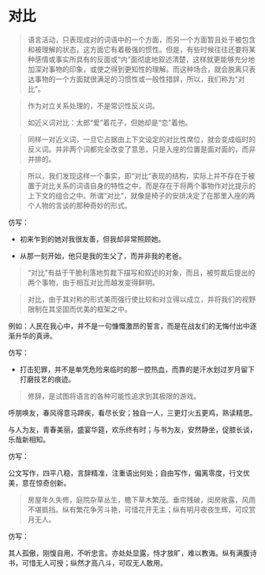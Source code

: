 # 对比

>语言活动，只表现成对的词语中的一个方面，而另一个方面暂且处于被包含和被理解的状态，这方面它有着极强的惯性。但是，有些时候往往还要将某种感情或事实所具有的反面或“内”面彻底地叙述清楚，这样就更能够充分地加深对事物的印象，或使之得到更知性的理解。而这种场合，就会脱离只表达事物的一个方面就很满足的习惯性或一般性措辞，所以，我们称为“对比”。

>作为对立关系处理的，不是常识性反义词。
>
>如近义词对比：太郎“爱”着花子，但她却是“恋”着他。

>同样一对近义词，一旦它占据由上下文设定的对比性席位，就会变成临时的反义词。并非两个词都完全改变了意思，只是入座的位置是面对面的，而非并排的。

>所以，我们发现这样一个事实，即“对比”表现的结构，实际上并不存在于被置于对比关系的词语自身的特性之中，而是存在于将两个事物作对比提示的上下文的组合之中。所谓“对比”，就像是椅子的安排决定了在那里入座的两个人物的言谈的那种奇妙的形式。

仿写：

- 初来乍到的她对我很友善，但我却非常照顾她。

- 从那一刻开始，他只是我的生父了，而并非我的老爸。

>“对比”有益于干脆利落地剪裁下描写和叙述的对象，而且，被剪裁后提出的两个事物，由于相互对比而越发变得鲜明。

>对比，由于其对称的形式美而强行使比较和对立得以成立，并将我们的视野限制在其坚固而优美的框架之中。

例如：人民在我心中，并不是一句慷慨激昂的誓言，而是在战友们的无悔付出中逐渐升华的真谛。

仿写：

- 打击犯罪，并不是单凭危险来临时的那一腔热血，而靠的是汗水划过岁月留下打磨技艺的痕迹。

>修辞，是试图将语言的各种可能性追求到其极限的游戏。

呼朋唤友，春风得意马蹄疾，看尽长安；独自一人，三更灯火五更鸡，熟读精思。

与人为友，青春美丽，盛宴华筵，欢乐终有时；与书为友，安然静坐，促膝长谈，乐哉新相知。

仿写：

公文写作，四平八稳，言辞精准，注重语出何处；自由写作，偏离零度，行文优美，意在惊奇创新。

>房屋年久失修，庭院杂草丛生，檐下草木繁茂。垂帘残破，闺房敞露，风雨不堪抵挡。纵有繁花争芳斗艳，可惜花开无主；纵有明月夜夜生辉，可叹赏月无人。

仿写：

其人孤傲，刚愎自用，不听忠言。亦处处显露，恃才放旷，难以教诲。纵有满腹诗书，可惜无人可授；纵然才高八斗，可叹无人敢用。